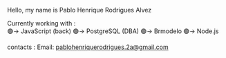 Hello, my name is Pablo Henrique Rodrigues Alvez
  
Currently working with :  
🟢-> JavaScript (back)
🟢-> PostgreSQL (DBA)
🟢-> Brmodelo
🟢-> Node.js
      
contacts :
Email: pablohenriquerodrigues.2a@gmail.com
